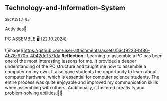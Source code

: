 ## Technology-and-Information-System
`SECP1513-03`

Activities🎯

PC ASSEMBLE 🖥️ (22.10.2024)

![image](https://github.com/user-attachments/assets/5acf9223-bf86-4b78-970b-4042dd1571da 
 **Reflection :** Learning to assemble a PC has been one of the most interesting lessons for me. It provided a deeper understanding of the PC structure and taught me how to assemble a computer on my own. It also gave students the opportunity to learn about computer hardware, which is essential for computer science students. The entire process was quite enjoyable and improved my communication skills when assembling with others. Additionally, it fostered creativity and problem-solving abilities.💯💯
